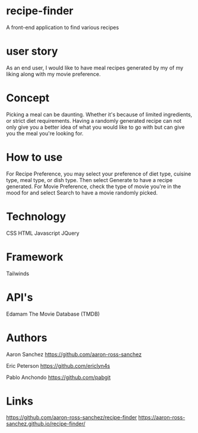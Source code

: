 # recipe-finder
A front-end application to find various recipes

# user story
As an end user, I would like to have meal recipes generated by my of my liking along with my movie preference.

# Concept
Picking a meal can be daunting. Whether it's because of limited ingredients, or strict diet requirements. Having a randomly generated recipe can not only give you a better idea of what you would like to go with but can give you the meal you're looking for.

# How to use
For Recipe Preference, you may select your preference of diet type, cuisine type, meal type, or dish type. Then select Generate to have a recipe generated.
For Movie Preference, check the type of movie you're in the mood for and select Search to have a movie randomly picked.

# Technology
CSS
HTML
Javascript
JQuery

# Framework
Tailwinds

# API's
Edamam
The Movie Database (TMDB)

# Authors
Aaron Sanchez
https://github.com/aaron-ross-sanchez

Eric Peterson
https://github.com/ericlyn4s

Pablo Anchondo
https://github.com/pabgit

# Links
https://github.com/aaron-ross-sanchez/recipe-finder
https://aaron-ross-sanchez.github.io/recipe-finder/
